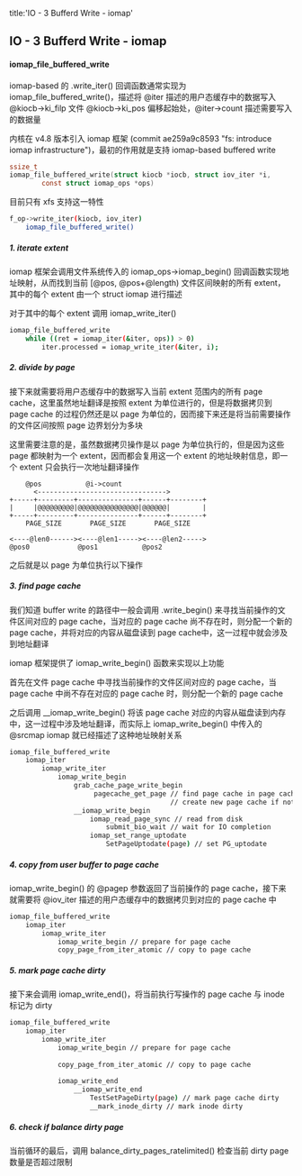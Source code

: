title:'IO - 3 Bufferd Write - iomap'
## IO - 3 Bufferd Write - iomap


#### iomap_file_buffered_write

iomap-based 的 .write_iter() 回调函数通常实现为 iomap_file_buffered_write()，描述将 @iter 描述的用户态缓存中的数据写入 @kiocb->ki_filp 文件 @kiocb->ki_pos 偏移起始处，@iter->count 描述需要写入的数据量

内核在 v4.8 版本引入 iomap 框架 (commit ae259a9c8593 "fs: introduce iomap infrastructure")，最初的作用就是支持 iomap-based buffered write


```c
ssize_t
iomap_file_buffered_write(struct kiocb *iocb, struct iov_iter *i,
		const struct iomap_ops *ops)
```

目前只有 xfs 支持这一特性

```sh
f_op->write_iter(kiocb, iov_iter)
    iomap_file_buffered_write()
```


##### 1. iterate extent

iomap 框架会调用文件系统传入的 iomap_ops->iomap_begin() 回调函数实现地址映射，从而找到当前 [@pos, @pos+@length) 文件区间映射的所有 extent，其中的每个 extent 由一个 struct iomap 进行描述

对于其中的每个 extent 调用 iomap_write_iter()

```sh
iomap_file_buffered_write
    while ((ret = iomap_iter(&iter, ops)) > 0)
		iter.processed = iomap_write_iter(&iter, i);
```

##### 2. divide by page

接下来就需要将用户态缓存中的数据写入当前 extent 范围内的所有 page cache，这里虽然地址翻译是按照 extent 为单位进行的，但是将数据拷贝到 page cache 的过程仍然还是以 page 为单位的，因而接下来还是将当前需要操作的文件区间按照 page 边界划分为多块

这里需要注意的是，虽然数据拷贝操作是以 page 为单位执行的，但是因为这些 page 都映射为一个 extent，因而都会复用这一个 extent 的地址映射信息，即一个 extent 只会执行一次地址翻译操作

```
    @pos           @i->count
      <-------------------------------->
+-----+---------+---------------+------+--------+
|     |@@@@@@@@@|@@@@@@@@@@@@@@@|@@@@@@|        |
+-----+---------+---------------+------+--------+
    PAGE_SIZE       PAGE_SIZE       PAGE_SIZE

<----@len0------><----@len1-----><----@len2----->
@pos0            @pos1           @pos2
```

之后就是以 page 为单位执行以下操作


##### 3. find page cache

我们知道 buffer write 的路径中一般会调用 .write_begin() 来寻找当前操作的文件区间对应的 page cache，当对应的 page cache 尚不存在时，则分配一个新的 page cache，并将对应的内容从磁盘读到 page cache中，这一过程中就会涉及到地址翻译

iomap 框架提供了 iomap_write_begin() 函数来实现以上功能

首先在文件 page cache 中寻找当前操作的文件区间对应的 page cache，当 page cache 中尚不存在对应的 page cache 时，则分配一个新的 page cache

之后调用 __iomap_write_begin() 将该 page cache 对应的内容从磁盘读到内存中，这一过程中涉及地址翻译，而实际上 iomap_write_begin() 中传入的 @srcmap iomap 就已经描述了这种地址映射关系

```sh
iomap_file_buffered_write
    iomap_iter
        iomap_write_iter
            iomap_write_begin
                grab_cache_page_write_begin
                     pagecache_get_page // find page cache in page cache,
                                        // create new page cache if not exist
                __iomap_write_begin
                    iomap_read_page_sync // read from disk
                        submit_bio_wait // wait for IO completion
                    iomap_set_range_uptodate
                        SetPageUptodate(page) // set PG_uptodate
```


##### 4. copy from user buffer to page cache

iomap_write_begin() 的 @pagep 参数返回了当前操作的 page cache，接下来就需要将 @iov_iter 描述的用户态缓存中的数据拷贝到对应的 page cache 中

```sh
iomap_file_buffered_write
    iomap_iter
        iomap_write_iter
            iomap_write_begin // prepare for page cache
            copy_page_from_iter_atomic // copy to page cache
```


##### 5. mark page cache dirty

接下来会调用 iomap_write_end()，将当前执行写操作的 page cache 与 inode 标记为 dirty

```sh
iomap_file_buffered_write
    iomap_iter
        iomap_write_iter
            iomap_write_begin // prepare for page cache
            
            copy_page_from_iter_atomic // copy to page cache
            
            iomap_write_end
                __iomap_write_end
                    TestSetPageDirty(page) // mark page cache dirty
                    __mark_inode_dirty // mark inode dirty
```


##### 6. check if balance dirty page

当前循环的最后，调用 balance_dirty_pages_ratelimited() 检查当前 dirty page 数量是否超过限制
